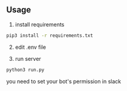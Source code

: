 ## Usage

1. install requirements
``` sh
pip3 install -r requirements.txt
```

2. edit .env file

3. run server
``` sh
python3 run.py
```

you need to set your bot's permission in slack


